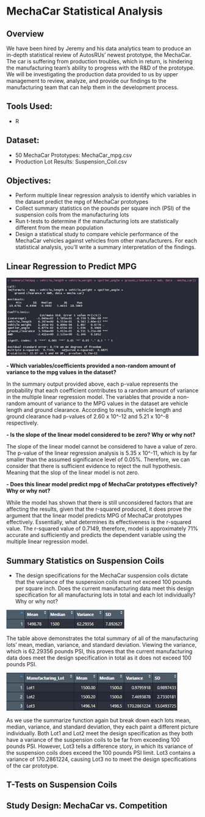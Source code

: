 # MechaCar Statistical Analysis
## Overview
We have been hired by Jeremy and his data analytics team to produce an in-depth statistical review of AutosRUs’ newest prototype, the MechaCar. The car is suffering from production troubles, which in return, is hindering the manufacturing team’s ability to progress with the R&D of the prototype. We will be investigating the production data provided to us by upper management to review, analyze, and provide our findings to the manufacturing team that can help them in the development process.

## Tools Used:
- R

## Dataset:
- 50 MechaCar Prototypes: MechaCar_mpg.csv
- Production Lot Results: Suspension_Coil.csv

## Objectives:
- Perform multiple linear regression analysis to identify which variables in the dataset predict the mpg of MechaCar prototypes
- Collect summary statistics on the pounds per square inch (PSI) of the suspension coils from the manufacturing lots
- Run t-tests to determine if the manufacturing lots are statistically different from the mean population
- Design a statistical study to compare vehicle performance of the MechaCar vehicles against vehicles from other manufacturers. For each statistical analysis, you’ll write a summary interpretation of the findings.

## Linear Regression to Predict MPG
![multiple regression](images/summary_multiple_regression_deliv1.png)

**- Which variables/coefficients provided a non-random amount of variance to the mpg values in the dataset?**

In the summary output provided above, each p-value represents the probability that each coefficient contributes to a random amount of variance in the multiple linear regression model. The variables that provide a non-random amount of variance to the MPG values in the dataset are vehicle length and ground clearance. According to results, vehicle length and ground clearance had p-values of 2.60 x 10^-12 and 5.21 x 10^-8 respectively. 

**- Is the slope of the linear model considered to be zero? Why or why not?**

The slope of the linear model cannot be considered to have a value of zero. The p-value of the linear regression analysis is 5.35 x 10^-11, which is by far smaller than the assumed significance level of 0.05%. Therefore, we can consider that there is sufficient evidence to reject the null hypothesis. Meaning that the slop of the linear model is not zero. 

**- Does this linear model predict mpg of MechaCar prototypes effectively? Why or why not?**

While the model has shown that there is still unconsidered factors that are affecting the results, given that the r-squared produced, it does prove the argument that the linear model predicts MPG of MechaCar prototypes effectively. Essentially, what determines its effectiveness is the r-squared value. The r-squared value of 0.7149, therefore, model is approximately 71% accurate and sufficiently and predicts the dependent variable using the multiple linear regression model. 

## Summary Statistics on Suspension Coils
- The design specifications for the MechaCar suspension coils dictate that the variance of the suspension coils must not exceed 100 pounds per square inch. Does the current manufacturing data meet this design specification for all manufacturing lots in total and each lot individually? Why or why not?

![total summary table](images/total_summary_suspension_coils.png)

The table above demonstrates the total summary of all of the manufacturing lots’ mean, median, variance, and standard deviation. Viewing the variance, which is 62.29356 pounds PSI, this proves that the current manufacturing data does meet the design specification in total as it does not exceed 100 pounds PSI. 

![per lot summary](images/lot_summary_suspension_coils.png)

As we use the summarize function again but break down each lots mean, median, variance, and standard deviation, they each paint a different picture individually. Both Lot1 and Lot2 meet the design specification as they both have a variance of the suspension coils to be far from exceeding 100 pounds PSI. However, Lot3 tells a difference story, in which its variance of the suspension coils does exceed the 100 pounds PSI limit. Lot3 contains a variance of 170.2861224, causing Lot3 no to meet the design specifications of the car prototype. 

## T-Tests on Suspension Coils

## Study Design: MechaCar vs. Competition



